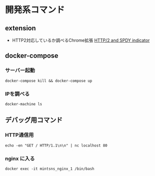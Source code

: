 # 開発系コマンド

## extension

* HTTP2対応しているか調べるChrome拡張
[HTTP/2 and SPDY indicator](https://chrome.google.com/webstore/detail/http2-and-spdy-indicator/mpbpobfflnpcgagjijhmgnchggcjblin)

## docker-compose

### サーバー起動
```
docker-compose kill && docker-compose up
```

### IPを調べる
```
docker-machine ls 
```

## デバッグ用コマンド

### HTTP通信用
```
echo -en "GET / HTTP/1.1\n\n" | nc localhost 80
```

### nginx に入る
```
docker exec -it mintsns_nginx_1 /bin/bash
```
